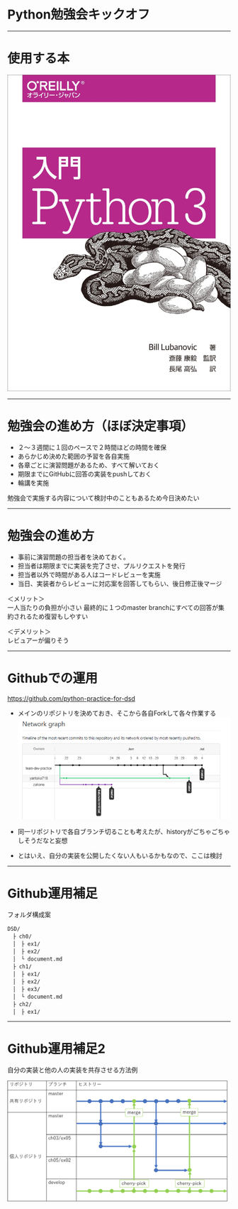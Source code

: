 # Python勉強会キックオフ

---

# 使用する本

![python3](./image/python3.jpg)

---

# 勉強会の進め方（ほぼ決定事項）

- ２～３週間に１回のペースで２時間ほどの時間を確保
- あらかじめ決めた範囲の予習を各自実施
- 各章ごとに演習問題があるため、すべて解いておく
- 期限までにGitHubに回答の実装をpushしておく
- 輪講を実施

勉強会で実施する内容について検討中のこともあるため今日決めたい

---

# 勉強会の進め方

- 事前に演習問題の担当者を決めておく。
- 担当者は期限までに実装を完了させ、プルリクエストを発行
- 担当者以外で時間がある人はコードレビューを実施
- 当日、実装者からレビューに対応案を回答してもらい、後日修正後マージ

＜メリット＞  
一人当たりの負担が小さい
最終的に１つのmaster branchにすべての回答が集約されるため復習もしやすい

＜デメリット＞  
レビュアーが偏りそう

---

# Githubでの運用

https://github.com/python-practice-for-dsd

- メインのリポジトリを決めておき、そこから各自Forkして各々作業する
![history](./image/git_history.png)

- 同一リポジトリで各自ブランチ切ることも考えたが、historyがごちゃごちゃしそうだなと妄想
- とはいえ、自分の実装を公開したくない人もいるかもなので、ここは検討

---

# Github運用補足

フォルダ構成案

```
DSD/
　├ ch0/
　│　├ ex1/
　│　├ ex2/
　│　└ document.md
　├ ch1/
　│　├ ex1/
　│　├ ex2/
　│　├ ex3/
　│　└ document.md
　├ ch2/
　│　├ ex1/
```
---

# Github運用補足2

自分の実装と他の人の実装を共存させる方法例

![cherry](./image/cherry.png)